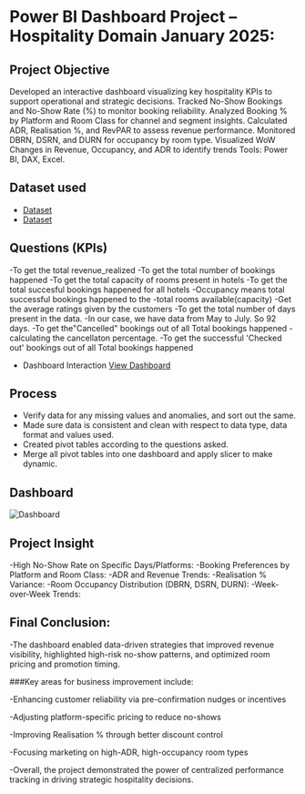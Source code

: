 
# Power BI Dashboard Project – Hospitality Domain January 2025:
## Project Objective
Developed an interactive dashboard visualizing key hospitality KPIs to support operational and strategic decisions.
Tracked No-Show Bookings and No-Show Rate (%) to monitor booking reliability.
Analyzed Booking % by Platform and Room Class for channel and segment insights.
Calculated ADR, Realisation %, and RevPAR to assess revenue performance.
 Monitored DBRN, DSRN, and DURN for occupancy by room type.
 Visualized WoW Changes in Revenue, Occupancy, and ADR to identify trends
 Tools: Power BI, DAX, Excel.
 
## Dataset used
- <a href="https://github.com/ritikbh193/Data-Analysis-Dashboard/blob/main/Vrinda%20Data%20Analysis2.xlsx](https://github.com/Ankip007/Power-BI-Dashboard-Project-Hospitality-Domain-January-2025-/blob/main/dim_date.csv)">Dataset</a>
- <a href="https://github.com/Ankip007/Power-BI-Dashboard-Project-Hospitality-Domain-January-2025-/blob/main/fact_aggregated_bookings.csv">Dataset</a>


## Questions (KPIs)
-To get the total revenue_realized
-To get the total number of bookings happened
-To get the total capacity of rooms present in hotels
-To get the total succesful bookings happened for all hotels
-Occupancy means total successful bookings happened to the
-total rooms available(capacity)
-Get the average ratings given by the customers
-To get the total number of days present in the data.
-In our case, we have data from May to July. So 92 days.
-To get the"Cancelled" bookings out of all Total bookings
happened
-calculating the cancellaton percentage.
-To get the successful 'Checked out' bookings out of all Total
bookings happened

- Dashboard Interaction <a href="https://github.com/Ankip007/Power-BI-Dashboard-Project-Hospitality-Domain-January-2025-/blob/main/Dashboard.jpg">View Dashboard</a>

## Process
- Verify data for any missing values and anomalies, and sort out the same.
- Made sure data is consistent and clean with respect to data type, data format and values used.
- Created pivot tables according to the questions asked.
- Merge all pivot tables into one dashboard and apply slicer to make dynamic.

## Dashboard

![Dashboard](https://github.com/user-attachments/assets/477885f6-c640-473b-948d-35448ec4b68f)

## Project Insight
-High No-Show Rate on Specific Days/Platforms:
-Booking Preferences by Platform and Room Class:
-ADR and Revenue Trends:
-Realisation % Variance:
-Room Occupancy Distribution (DBRN, DSRN, DURN):
-Week-over-Week Trends:


## Final Conclusion:

-The dashboard enabled data-driven strategies that improved revenue visibility, highlighted high-risk no-show patterns, and optimized room pricing and promotion timing.

###Key areas for business improvement include:

-Enhancing customer reliability via pre-confirmation nudges or incentives

-Adjusting platform-specific pricing to reduce no-shows

-Improving Realisation % through better discount control

-Focusing marketing on high-ADR, high-occupancy room types

-Overall, the project demonstrated the power of centralized performance tracking in driving strategic hospitality decisions.


